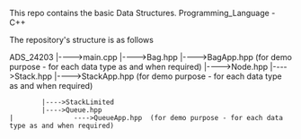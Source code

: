 This repo contains the basic Data Structures.
Programming_Language - C++


The repository's structure is as follows

ADS_24203
    |---->main.cpp
            |---->Bag.hpp
                    |---->BagApp.hpp   (for demo purpose - for each data type as and when required)
            |---->Node.hpp
            |---->Stack.hpp
                    |---->StackApp.hpp (for demo purpose - for each data type as and when required)
        
            |---->StackLimited
            |---->Queue.hpp
    |               ---->QueueApp.hpp  (for demo purpose - for each data type as and when required)

